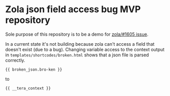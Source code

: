 # Zola json field access bug MVP repository

Sole purpose of this repository is to be a demo for [zola/#1605 issue](https://github.com/getzola/zola/issues/1605).

In a current state it's not building because zola can't access a field that doesn't exist (due to a bug).
Changing variable access to the context output in `templates/shortcodes/broken.html` shows that a json file is parsed correctly.

```
{{ broken_json.bro-ken }}
```

to

```
{{ __tera_context }}
```
